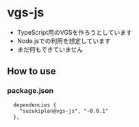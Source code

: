 # vgs-js
- TypeScript用のVGSを作ろうとしています
- Node.jsでの利用を想定しています
- まだ何もできていません

## How to use
### package.json
```
  dependencies {
    "suzukiplan@vgs-js", "~0.0.1"
  },
```

